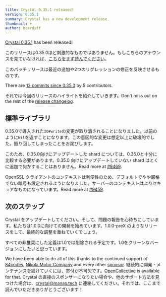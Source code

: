 ```yaml
---
title: Crystal 0.35.1 released!
version: 0.35.1
summary: Crystal has a new development release.
thumbnail: +
author: bcardiff
---
```


[Crystal 0.35.1](https://github.com/crystal-lang/crystal/releases/tag/0.35.1) has been released!

このリリースは0.35.0ほど刺激的なものではありません。もしこちらのアナウンスを見ていなければ、[こちらをまず読んでください](/2020/06/09/crystal-0.35.0-released.html)。

このパッチリリースは最近の追加や2つのリグレッションの修正を反映させるものです。

There are [13 commits since 0.35.0](https://github.com/crystal-lang/crystal/compare/0.35.0...0.35.1) by 5 contributors.

それでは今回のリリースのハイライトを紹介していきます。Don't miss out on the rest of the [release changelog](https://github.com/crystal-lang/crystal/releases/tag/0.35.1).

## 標準ライブラリ

0.35.0で導入された`IO#write`の変更が取り消されることになりました。以前のように`Nil`を返すことになります。この意図的な変更は想定以上に破壊的でした。振り回してしまったことをお詫びします。

このため、0.35.0向けにアップデートした shard については、0.35.0と十分に比較する必要があります。0.35.0 向けにアップデートしていない shard はとくに追加で何かすることはありません。Read more at [#9469](https://github.com/crystal-lang/crystal/pull/9469).

OpenSSL クライアントのコンテキストは利便性のため、デフォルトでやや厳格でない暗号も設定されるようになりました。サーバーのコンテキストはよりセキュアなものになっています。Read more at [#9459](https://github.com/crystal-lang/crystal/pull/9459).

## 次のステップ

Crystal をアップデートしてください。そして、問題の報告を心待ちにしています。私たちは1.0.0に向けての開発を始めています。1.0.0-preX のようなリリースをして、最終的な調整を重ねていくでしょう。

すべての非推奨にした定義は1.0では削除される予定です。1.0をクリーンなバージョンにしたいと思っています。

We have been able to do all of this thanks to the continued support of [84codes](https://www.84codes.com/), [Nikola Motor Company](https://nikolamotor.com/) and every other [sponsor](/sponsors). 継続的に開発・メンテナンスを続けていくには、寄付が不可欠です。[OpenCollective](https://opencollective.com/crystal-lang) is available for that. Crystal の直接のスポンサーになりたい場合や、他のサポート方法を見つけた場合は、[crystal@manas.tech](mailto:crystal@manas.tech) に連絡してください。それでは、ここまで読んでいただきありがとうございます！
